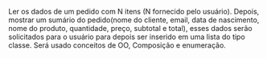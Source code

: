 Ler os dados de um pedido com N itens (N fornecido pelo usuário). Depois, mostrar um sumário do pedido(nome do cliente, email, data de nascimento, nome do produto, quantidade, preço, subtotal 
e total), esses dados serão solicitados para o usuário para depois ser inserido em uma lista do tipo classe. Será usado conceitos de OO, Composição e enumeração.
